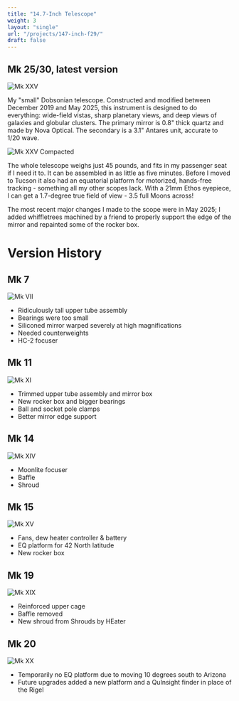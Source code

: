 ```yaml
---
title: "14.7-Inch Telescope"
weight: 3
layout: "single"
url: "/projects/147-inch-f29/"
draft: false
---
```


## Mk 25/30, latest version

![Mk XXV](images/mk25.jpeg)

My "small" Dobsonian telescope. Constructed and modified between December 2019 and May 2025, this instrument is designed to do everything: wide-field vistas, sharp planetary views, and deep views of galaxies and globular clusters. The primary mirror is 0.8" thick quartz and made by Nova Optical.  The secondary is a 3.1" Antares unit, accurate to 1/20 wave.

![Mk XXV Compacted](images/mk25compact.jpg)

The whole telescope weighs just 45 pounds, and fits in my passenger seat if I need it to. It can be assembled in as little as five minutes.  Before I moved to Tucson it also had an equatorial platform for motorized, hands-free tracking - something all my other scopes lack. With a 21mm Ethos eyepiece, I can get a 1.7-degree true field of view - 3.5 full Moons across! 

The most recent major changes I made to the scope were in May 2025; I added whiffletrees machined by a friend to properly support the edge of the mirror and repainted some of the rocker box.

# Version History

## Mk 7

![Mk VII](images/mk7demo.jpeg)

* Ridiculously tall upper tube assembly
* Bearings were too small
* Siliconed mirror warped severely at high magnifications
* Needed counterweights
* HC-2 focuser

## Mk 11

![Mk XI](images/mk11.jpeg)

* Trimmed upper tube assembly and mirror box
* New rocker box and bigger bearings
* Ball and socket pole clamps
* Better mirror edge support

## Mk 14

![Mk XIV](images/mkxivsmall.jpg)

* Moonlite focuser
* Baffle
* Shroud

## Mk 15

![Mk XV](images/mkxv.jpeg)

* Fans, dew heater controller & battery
* EQ platform for 42 North latitude
* New rocker box

## Mk 19

![Mk XIX](images/mkxix.jpeg)

* Reinforced upper cage
* Baffle removed
* New shroud from Shrouds by HEater

## Mk 20

![Mk XX](images/mkxx.jpeg)

* Temporarily no EQ platform due to moving 10 degrees south to Arizona
* Future upgrades added a new platform and a QuInsight finder in place of the Rigel